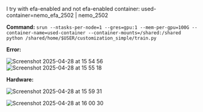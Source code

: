 I try with efa-enabled and not efa-enabled container: used-container=nemo_efa_2502 | nemo_2502

**Command:** `srun --ntasks-per-node=1 --gres=gpu:1 --mem-per-gpu=100G --container-name=used-container --container-mounts=/shared:/shared python /shared/home/$USER/customization_simple/train.py`

**Error:**

![Screenshot 2025-04-28 at 15 54 56](https://github.com/user-attachments/assets/97cd91de-0cd5-4eea-b1c4-d75722566948)
![Screenshot 2025-04-28 at 15 55 18](https://github.com/user-attachments/assets/92f4fa28-501a-48c5-ab9e-b50ce2769090)

**Hardware:**

![Screenshot 2025-04-28 at 15 59 31](https://github.com/user-attachments/assets/2935cb9e-927d-4b7b-a12f-627070af247c)

![Screenshot 2025-04-28 at 16 00 30](https://github.com/user-attachments/assets/1473bf77-d0a1-4bfb-83da-4bb0788a766a)

